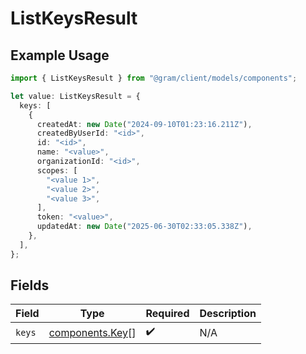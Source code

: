 # ListKeysResult

## Example Usage

```typescript
import { ListKeysResult } from "@gram/client/models/components";

let value: ListKeysResult = {
  keys: [
    {
      createdAt: new Date("2024-09-10T01:23:16.211Z"),
      createdByUserId: "<id>",
      id: "<id>",
      name: "<value>",
      organizationId: "<id>",
      scopes: [
        "<value 1>",
        "<value 2>",
        "<value 3>",
      ],
      token: "<value>",
      updatedAt: new Date("2025-06-30T02:33:05.338Z"),
    },
  ],
};
```

## Fields

| Field                                              | Type                                               | Required                                           | Description                                        |
| -------------------------------------------------- | -------------------------------------------------- | -------------------------------------------------- | -------------------------------------------------- |
| `keys`                                             | [components.Key](../../models/components/key.md)[] | :heavy_check_mark:                                 | N/A                                                |